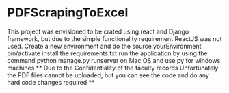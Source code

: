 # PDFScrapingToExcel
This project was envisioned to be crated using react and Django framework, but due to the simple functionality requirement ReactJS was not used.
Create a new environment and do the source yourEnvironment bin/activate
install the requirements.txt
run the application by using the command python manage.py runserver on Mac OS and use py for windows machines
** Due to the Confidentiality of the faculty records Unfortunately the PDF files cannot be uploaded, but you can see the code and do any hard code changes required **
